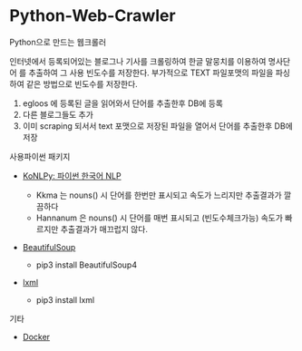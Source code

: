 # Python-Web-Crawler
Python으로 만드는 웹크롤러

인터넷에서 등록되어있는 블로그나 기사를 크롤링하여 한글 말뭉치를 이용하여 명사단어
를 추출하여 그 사용 빈도수를 저장한다.
부가적으로 TEXT 파일포맷의 파일을 파싱하여 같은 방법으로 빈도수를 저장한다. 
 
1. egloos 에 등록된 글을 읽어와서 단어를 추출한후  DB에 등록
1. 다른 블로그들도 추가
2. 이미 scraping 되서서 text 포맷으로 저장된 파일을 열어서 단어를 추출한후 DB에 저장

사용파이썬 패키지
- [KoNLPy: 파이썬 한국어 NLP](http://konlpy.org/ko/latest/)
    - Kkma 는 nouns() 시 단어를 한번만 표시되고 속도가 느리지만 추출결과가 깔끔하다
    - Hannanum 은 nouns() 시 단어를 매번 표시되고 (빈도수체크가능) 속도가 빠르지만 추출결과가 매끄럽지 않다.
    
- [BeautifulSoup](https://www.crummy.com/software/BeautifulSoup/)
    - pip3 install BeautifulSoup4
    
- [lxml]()
    - pip3 install lxml

기타
- [Docker](https://docs.docker.com/engine/installation/mac/)